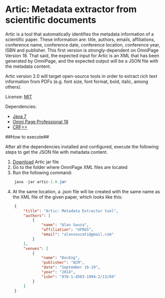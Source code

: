 Artic: Metadata extractor from scientific documents
=====

Artic is a tool that automatically identifies the metadata information of a scientific paper. These information are: 
title, authors, emails, affiliations, conference name, conference date, conference location, conference year, ISBN and publisher.
This first version is strongly-dependent on OmniPage Version 18. That said, the expected input for Artic is an XML that has been generated by
OmniPage, and the expected output will be a JSON file with the metadata content.

Artic version 2.0 will target open-source tools in order to extract 
rich text information from PDFs (e.g. font size, font format, bold, italic, among others).

License: [MIT](http://www.opensource.org/licenses/mit-license.php)

Dependencies: 

*  [Java 7](http://www.oracle.com/technetwork/java/javase/downloads/jre7-downloads-1880261.html) 
*  [Omni Page Professional 18](http://www.nuance.com/for-business/by-product/omnipage/standard/index.htm)
*  [CRF++](https://code.google.com/p/crfpp/)

##How to execute##

After all the dependencies installed and configured, execute the following steps to get the JSON file with metadata content.

1. [Download](https://github.com/alansouzati/artic/releases/download/artic-1.0/artic-1.0.jar) Artic jar file
2. Go to the folder where OmniPage XML files are located
3. Run the following command:
```java
    java -jar artic-1.0.jar
```
4. At the same location, a .json file will be created with the same name as the XML file of the given paper, which looks like this:
```json
    {
        "title": "Artic: Metadata Extractor tool",
        "authors": [
            {
                "name": "Alan Souza",
                "affiliation": "UFRGS",
                "email": "alansouzati@gmail.com"
            }
        ],
        "venues": [
            {
                "name": "DocEng",
                "publisher": "ACM",
                "date": "September 16-19",
                "year": "2014",
                "isbn": "978-1-4503-1994-2/13/04"
            }
        ]
    }
```